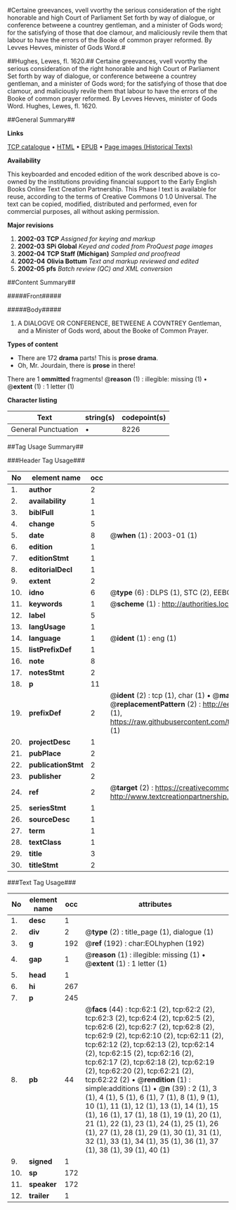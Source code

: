#Certaine greevances, vvell vvorthy the serious consideration of the right honorable and high Court of Parliament Set forth by way of dialogue, or conference betweene a countrey gentleman, and a minister of Gods word; for the satisfying of those that doe clamour, and maliciously revile them that labour to have the errors of the Booke of common prayer reformed. By Levves Hevves, minister of Gods Word.#

##Hughes, Lewes, fl. 1620.##
Certaine greevances, vvell vvorthy the serious consideration of the right honorable and high Court of Parliament Set forth by way of dialogue, or conference betweene a countrey gentleman, and a minister of Gods word; for the satisfying of those that doe clamour, and maliciously revile them that labour to have the errors of the Booke of common prayer reformed. By Levves Hevves, minister of Gods Word.
Hughes, Lewes, fl. 1620.

##General Summary##

**Links**

[TCP catalogue](http://www.ota.ox.ac.uk/tcp/)  • 
[HTML](http://tei.it.ox.ac.uk/tcp/Texts-HTML/free/A03/A03797.html)  • 
[EPUB](http://tei.it.ox.ac.uk/tcp/Texts-EPUB/free/A03/A03797.epub) • 
[Page images (Historical Texts)](https://data.historicaltexts.jisc.ac.uk/view?pubId=eebo-99835837e&pageId=eebo-99835837e-62-1)

**Availability**

This keyboarded and encoded edition of the
	       work described above is co-owned by the institutions
	       providing financial support to the Early English Books
	       Online Text Creation Partnership. This Phase I text is
	       available for reuse, according to the terms of Creative
	       Commons 0 1.0 Universal. The text can be copied,
	       modified, distributed and performed, even for
	       commercial purposes, all without asking permission.

**Major revisions**

1. __2002-03__ __TCP__ *Assigned for keying and markup*
1. __2002-03__ __SPi Global__ *Keyed and coded from ProQuest page images*
1. __2002-04__ __TCP Staff (Michigan)__ *Sampled and proofread*
1. __2002-04__ __Olivia Bottum__ *Text and markup reviewed and edited*
1. __2002-05__ __pfs__ *Batch review (QC) and XML conversion*

##Content Summary##

#####Front#####

#####Body#####

1. A DIALOGVE OR CONFERENCE, BETWEENE A COVNTREY Gentleman, and a Minister of Gods word, about the Booke of Common Prayer.

**Types of content**

  * There are 172 **drama** parts! This is **prose drama**.
  * Oh, Mr. Jourdain, there is **prose** in there!

There are 1 **ommitted** fragments! 
 @__reason__ (1) : illegible: missing (1)  •  @__extent__ (1) : 1 letter (1)

**Character listing**


|Text|string(s)|codepoint(s)|
|---|---|---|
|General Punctuation|•|8226|

##Tag Usage Summary##

###Header Tag Usage###

|No|element name|occ|attributes|
|---|---|---|---|
|1.|__author__|2||
|2.|__availability__|1||
|3.|__biblFull__|1||
|4.|__change__|5||
|5.|__date__|8| @__when__ (1) : 2003-01 (1)|
|6.|__edition__|1||
|7.|__editionStmt__|1||
|8.|__editorialDecl__|1||
|9.|__extent__|2||
|10.|__idno__|6| @__type__ (6) : DLPS (1), STC (2), EEBO-CITATION (1), PROQUEST (1), VID (1)|
|11.|__keywords__|1| @__scheme__ (1) : http://authorities.loc.gov/ (1)|
|12.|__label__|5||
|13.|__langUsage__|1||
|14.|__language__|1| @__ident__ (1) : eng (1)|
|15.|__listPrefixDef__|1||
|16.|__note__|8||
|17.|__notesStmt__|2||
|18.|__p__|11||
|19.|__prefixDef__|2| @__ident__ (2) : tcp (1), char (1)  •  @__matchPattern__ (2) : ([0-9\-]+):([0-9IVX]+) (1), (.+) (1)  •  @__replacementPattern__ (2) : http://eebo.chadwyck.com/downloadtiff?vid=$1&page=$2 (1), https://raw.githubusercontent.com/textcreationpartnership/Texts/master/tcpchars.xml#$1 (1)|
|20.|__projectDesc__|1||
|21.|__pubPlace__|2||
|22.|__publicationStmt__|2||
|23.|__publisher__|2||
|24.|__ref__|2| @__target__ (2) : https://creativecommons.org/publicdomain/zero/1.0/ (1), http://www.textcreationpartnership.org/docs/. (1)|
|25.|__seriesStmt__|1||
|26.|__sourceDesc__|1||
|27.|__term__|1||
|28.|__textClass__|1||
|29.|__title__|3||
|30.|__titleStmt__|2||


###Text Tag Usage###

|No|element name|occ|attributes|
|---|---|---|---|
|1.|__desc__|1||
|2.|__div__|2| @__type__ (2) : title_page (1), dialogue (1)|
|3.|__g__|192| @__ref__ (192) : char:EOLhyphen (192)|
|4.|__gap__|1| @__reason__ (1) : illegible: missing (1)  •  @__extent__ (1) : 1 letter (1)|
|5.|__head__|1||
|6.|__hi__|267||
|7.|__p__|245||
|8.|__pb__|44| @__facs__ (44) : tcp:62:1 (2), tcp:62:2 (2), tcp:62:3 (2), tcp:62:4 (2), tcp:62:5 (2), tcp:62:6 (2), tcp:62:7 (2), tcp:62:8 (2), tcp:62:9 (2), tcp:62:10 (2), tcp:62:11 (2), tcp:62:12 (2), tcp:62:13 (2), tcp:62:14 (2), tcp:62:15 (2), tcp:62:16 (2), tcp:62:17 (2), tcp:62:18 (2), tcp:62:19 (2), tcp:62:20 (2), tcp:62:21 (2), tcp:62:22 (2)  •  @__rendition__ (1) : simple:additions (1)  •  @__n__ (39) : 2 (1), 3 (1), 4 (1), 5 (1), 6 (1), 7 (1), 8 (1), 9 (1), 10 (1), 11 (1), 12 (1), 13 (1), 14 (1), 15 (1), 16 (1), 17 (1), 18 (1), 19 (1), 20 (1), 21 (1), 22 (1), 23 (1), 24 (1), 25 (1), 26 (1), 27 (1), 28 (1), 29 (1), 30 (1), 31 (1), 32 (1), 33 (1), 34 (1), 35 (1), 36 (1), 37 (1), 38 (1), 39 (1), 40 (1)|
|9.|__signed__|1||
|10.|__sp__|172||
|11.|__speaker__|172||
|12.|__trailer__|1||
